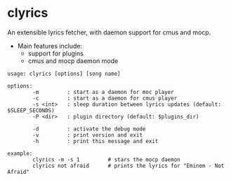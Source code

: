 clyrics
=======

An extensible lyrics fetcher, with daemon support for cmus and mocp.

* Main features include:
  - support for plugins
  - cmus and mocp daemon mode


```
usage: clyrics [options] [song name]

options:
        -m         : start as a daemon for moc player
        -c         : start as a daemon for cmus player
        -s <int>   : sleep duration between lyrics updates (default: $SLEEP_SECONDS)
        -P <dir>   : plugin directory (default: $plugins_dir)

        -d         : activate the debug mode
        -v         : print version and exit
        -h         : print this message and exit

example:
        clyrics -m -s 1         # stars the mocp daemon
        clyrics not afraid      # prints the lyrics for "Eminem - Not Afraid"
```
